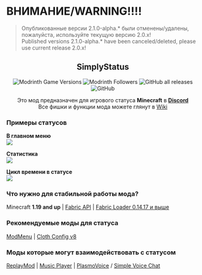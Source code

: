 # ВНИМАНИЕ/WARNING!!!!
> Опубликованные версии 2.1.0-alpha.* были отменены/удалены, пожалуйста, используйте текущую версию 2.0.x!<br>
> Published versions 2.1.0-alpha.* have been canceled/deleted, please use current release 2.0.x!

<div align=center>

## SimplyStatus
![Modrinth Game Versions](https://img.shields.io/modrinth/game-versions/simplystatus?label=Minecraft%20Support&style=flat-square)
![Modrinth Followers](https://img.shields.io/modrinth/followers/simplystatus?label=Modrinth%20Followers&style=flat-square)
![GitHub all releases](https://img.shields.io/github/downloads/simply-kel/simplystatus-fabric/total?color=blue&label=GitHub%20Downloads&style=flat-square)
![GitHub](https://img.shields.io/github/license/simply-kel/simplystatus-fabric?color=blue&label=License&style=flat-square)
<br>

Это мод предназначен для игрового статуса **Minecraft** в **[Discord](https://discord.com/company)** <br>
Все фишки и функции мода можете глянут в [Wiki](https://github.com/not-simply-kel/SimplyStatus-fabric/wiki)

</div>
<div align=left>

### Примеры статусов
**В главном меню**<br>
<img src="https://cdn.modrinth.com/data/6kYGBz0X/images/30d75e96bb571c6f8567b02d04499af6e7c3ce9b.png"><br>

**Статистика**<br>
<img src="https://cdn.modrinth.com/data/6kYGBz0X/images/721e079e92394787d5e54677938e638051360c59.png"><br>

**Цикл времени в статусе**<br>
<img src="https://cdn.modrinth.com/data/6kYGBz0X/images/7f63d49f98ddbbfd2b868425bb9097f917f5ca1c.png">

### Что нужно для стабильной работы мода?
Minecraft **1.19 and up** | 
[Fabric API](https://modrinth.com/mod/fabric-api) |
[Fabric Loader 0.14.17 и выше](https://fabricmc.net/use)


### Рекомендуемые моды для статуса
[ModMenu](https://modrinth.com/mod/modmenu) |
[Cloth Config v8](https://modrinth.com/mod/cloth-config)

### Моды которые могут взаимодействовать с статусом
[ReplayMod](https://www.replaymod.com/) | 
[Music Player](https://u-team.info/mods/musicplayer/) | 
[PlasmoVoice](https://modrinth.com/mod/plasmo-voice) / [Simple Voice Chat](https://modrinth.com/mod/simple-voice-chat)

</div>
